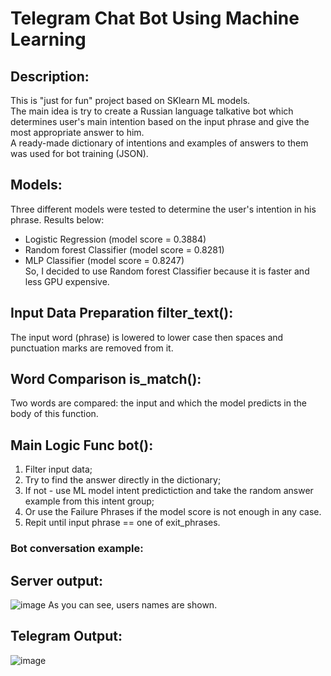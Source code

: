 # Telegram Chat Bot Using Machine Learning
## Description: 
This is "just for fun" project based on SKlearn ML models. <Br>
The main idea is try to create a Russian language talkative bot which determines user's main intention based on the input phrase and give the most appropriate answer to him. <br>
A ready-made dictionary of intentions and examples of answers to them was used for bot training (JSON). <br>

## Models:
Three different models were tested to determine the user's intention in his phrase. Results below:
- Logistic Regression (model score = 0.3884)
- Random forest Classifier (model score = 0.8281) 
- MLP Classifier (model score = 0.8247) <br>
So, I decided to use Random forest Classifier because it is faster and less GPU expensive.

## Input Data Preparation filter_text():
The input word (phrase) is lowered to lower case then spaces and punctuation marks are removed from it. 

## Word Comparison is_match():
Two words are compared: the input and which the model predicts in the body of this function.

## Main Logic Func bot():
1. Filter input data;
2. Try to find the answer directly in the dictionary;
3. If not - use ML model intent predictiction and take the random answer example from this intent group;
4. Or use the Failure Phrases if the model score is not enough in any case.
5. Repit until input phrase == one of exit_phrases.

### Bot conversation example:
## Server output:
![image](https://user-images.githubusercontent.com/57821178/170508597-dfba3ccd-40d1-4268-81c1-c7f32be1b43a.png)
As you can see, users names are shown.
## Telegram Output:
![image](https://user-images.githubusercontent.com/57821178/170508918-813fc066-a24c-4f5a-b348-be7442faab0f.png)

